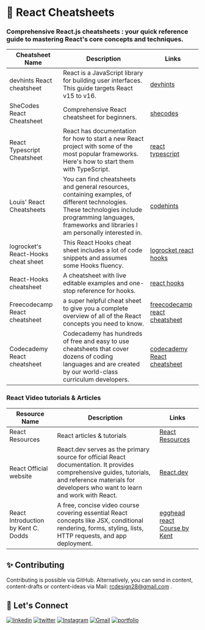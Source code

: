 # 📝 React Cheatsheets

### Comprehensive React.js cheatsheets : your quick reference guide to mastering React's core concepts and techniques.

| Cheatsheet Name                    | Description                                                                                                                                                                                               | Links                                                                                                  |
| ---------------------------------- | --------------------------------------------------------------------------------------------------------------------------------------------------------------------------------------------------------- | ------------------------------------------------------------------------------------------------------ |
| devhints React cheatsheet          | React is a JavaScript library for building user interfaces. This guide targets React v15 to v16.                                                                                                          | [devhints](https://devhints.io/react)                                                                  |
| SheCodes React Cheatsheet          | Comprehensive React cheatsheet for beginners.                                                                                                                                                             | [shecodes](http://cheatsheets.shecodes.io/cheatsheets/react/events)                                    |
| React Typescript Cheatsheet        | React has documentation for how to start a new React project with some of the most popular frameworks. Here's how to start them with TypeScript.                                                          | [react typescript](https://react-typescript-cheatsheet.netlify.app/docs/basic/setup)                   |
| Louis' React Cheatsheets           | You can find cheatsheets and general resources, containing examples, of different technologies. These technologies include programming languages, frameworks and libraries I am personally interested in. | [codehints](https://codehints.io/category/react)                                                       |
| logrocket's React-Hooks cheat sheet | This React Hooks cheat sheet includes a lot of code snippets and assumes some Hooks fluency.                                                                                                              | [logrocket react hooks](https://blog.logrocket.com/react-hooks-cheat-sheet-solutions-common-problems/) |
| React-Hooks cheatsheet             | A cheatsheet with live editable examples and one-stop reference for hooks.                                                                                                                                | [react hooks](https://react-hooks-cheatsheet.com/)                                                     |
| Freecodecamp React cheatsheet      | a super helpful cheat sheet to give you a complete overview of all of the React concepts you need to know.                                                                                                 | [freecodecamp react cheatsheet](https://www.freecodecamp.org/news/the-react-cheatsheet/)               |
| Codecademy React cheatsheet | Codecademy has hundreds of free and easy to use cheatsheets that cover dozens of coding languages and are created by our world-class curriculum developers. | [codecademy React cheatsheet](https://www.codecademy.com/learn/react-101/modules/react-101-jsx-u/cheatsheet) |

### React Video tutorials & Articles

| Resource Name                    | Description                                                                                                                                                                                               | Links                                                                                                  |
| ---------------------------------- | --------------------------------------------------------------------------------------------------------------------------------------------------------------------------------------------------------- | ------------------------------------------------------------------------------------------------------ |
| React Resources | React articles & tutorials | [React Resources](https://www.freecodecamp.org/news/the-react-cheatsheet/)               |
| React Official website | React.dev serves as the primary source for official React documentation. It provides comprehensive guides, tutorials, and reference materials for developers who want to learn and work with React. | [React.dev](https://react.dev/learn#) |
| React Introduction by Kent C. Dodds | A free, concise video course covering essential React concepts like JSX, conditional rendering, forms, styling, lists, HTTP requests, and app deployment. | [ egghead react Course by Kent ](https://egghead.io/lessons/react-a-beginners-guide-to-react-introduction) |

## ✨ Contributing

Contributing is possible via GitHub. Alternatively, you can send in content, content-drafts or content-ideas
via Mail: rcdesign28@gmail.com .

## 🔗 Let's Connect

[![linkedin](https://img.shields.io/badge/LinkedIn-0077B5?style=for-the-badge&logo=linkedin&logoColor=white)](https://www.linkedin.com/in/rakeshc7/)
[![twitter](https://img.shields.io/badge/Twitter-1DA1F2?style=for-the-badge&logo=twitter&logoColor=white)](https://twitter.com/_Rakeshc7)
[![Instagram](https://img.shields.io/badge/Instagram-E4405F?style=for-the-badge&logo=instagram&logoColor=white)](https://www.instagram.com/rakesh.chotaliya7/)
[![Gmail](https://img.shields.io/badge/Gmail-D14836?style=for-the-badge&logo=gmail&logoColor=white)](rcdesign28@gmail.com)
[![portfolio](https://img.shields.io/badge/my_portfolio-000?style=for-the-badge&logo=ko-fi&logoColor=white)](https://rakeshchotaliya.com/)
